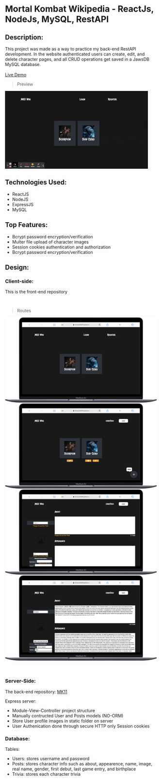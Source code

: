 # Mortal Kombat Wikipedia - ReactJs, NodeJs, MySQL, RestAPI


## Description:

This project was made as a way to practice my back-end RestAPI development.
In the website authenticated users can create, edit, and delete character pages, and all 
CRUD operations get saved in a JawsDB MySQL database.
<br>
<br>
<a href="https://mkwiki11.netlify.app/" target="_blank" >Live Demo</a>
> Preview
<p>
<img src="https://github.com/ChrisCash2020/Images/blob/master/mk11/mk11.gif" />
</p>

## Technologies Used:

- ReactJS
- NodeJS
- ExpressJS
- MySQL

## Top Features:
- Bcrypt password encryption/verification
- Multer file upload of character images
- Session cookies authentication and authorization
- Bcrypt password encryption/verification

## Design:

### Client-side:

This is the front-end repository

<br/>

> Routes
<p float="left">
<img src="https://github.com/ChrisCash2020/Images/blob/master/mk11/home.png" width="500" height="280" />
<img src="https://github.com/ChrisCash2020/Images/blob/master/mk11/logged.png" width="500" height="280" />
<img src="https://github.com/ChrisCash2020/Images/blob/master/mk11/create.png" width="500" height="280" />
<img src="https://github.com/ChrisCash2020/Images/blob/master/mk11/edit.png" width="500" height="280" />
</p>

<br/>


### Server-Side:

The back-end repository: <a href="https://github.com/ChrisCash2020/mk11-server1/" target="_blank" >MK11</a>

Express server:
  - Module-View-Controller project structure
  - Manually contructed User and Posts models (NO-ORM)
  - Store User profile images in static folder on server
  - User Authenication done through secure HTTP only Session cookies

### Database:

Tables:
- Users: stores username and password
- Posts: stores character info such as about, appearence, name, image, real name, gender, first debut, last game entry, and birthplace 
- Trivia: stores each character trivia 



  
